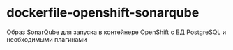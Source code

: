 # dockerfile-openshift-sonarqube

Образ SonarQube для запуска в контейнере OpenShift с БД PostgreSQL и необходимыми плагинами